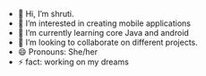 - 👋 Hi, I’m shruti. 
- 👀 I’m interested in creating mobile applications 
- 🌱 I’m currently learning core Java  and android
- 💞️ I’m looking to collaborate on different projects. 
- 😄 Pronouns: She/her
- ⚡ fact: working on my dreams
